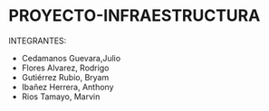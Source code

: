# PROYECTO-INFRAESTRUCTURA

INTEGRANTES:
- Cedamanos Guevara,Julio
- Flores Alvarez, Rodrigo
- Gutiérrez Rubio, Bryam
- Ibañez Herrera, Anthony
- Rios Tamayo, Marvin
